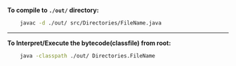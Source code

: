 **To compile to `./out/` directory:**
```bash
    javac -d ./out/ src/Directories/FileName.java
```

---

**To Interpret/Execute the bytecode(classfile) from root:**
```bash
    java -classpath ./out/ Directories.FileName
```